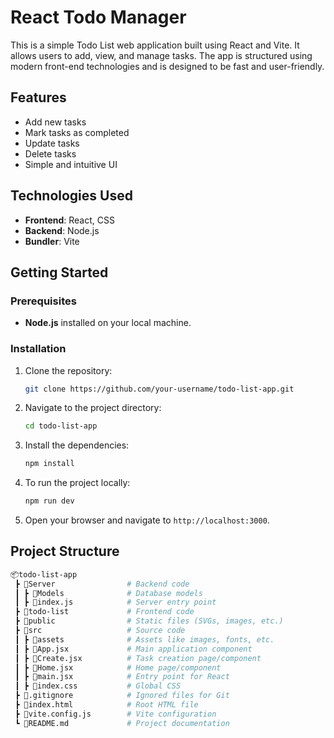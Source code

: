 # React Todo Manager 

This is a simple Todo List web application built using React and Vite. It allows users to add, view, and manage tasks. The app is structured using modern front-end technologies and is designed to be fast and user-friendly.

## Features
- Add new tasks
- Mark tasks as completed
- Update tasks
- Delete tasks
- Simple and intuitive UI

## Technologies Used
- **Frontend**: React, CSS
- **Backend**: Node.js 
- **Bundler**: Vite

## Getting Started

### Prerequisites
- **Node.js** installed on your local machine.

### Installation

1. Clone the repository:
    ```bash
    git clone https://github.com/your-username/todo-list-app.git
    ```

2. Navigate to the project directory:
    ```bash
    cd todo-list-app
    ```

3. Install the dependencies:
    ```bash
    npm install
    ```

4. To run the project locally:
    ```bash
    npm run dev
    ```

5. Open your browser and navigate to `http://localhost:3000`.

## Project Structure
```bash
📦todo-list-app
 ┣ 📂Server                # Backend code
 ┃ ┣ 📂Models              # Database models 
 ┃ ┣ 📜index.js            # Server entry point
 ┣ 📂todo-list             # Frontend code
 ┣ 📂public                # Static files (SVGs, images, etc.)
 ┣ 📂src                   # Source code
 ┃ ┣ 📂assets              # Assets like images, fonts, etc.
 ┃ ┣ 📜App.jsx             # Main application component
 ┃ ┣ 📜Create.jsx          # Task creation page/component
 ┃ ┣ 📜Home.jsx            # Home page/component
 ┃ ┣ 📜main.jsx            # Entry point for React
 ┃ ┣ 📜index.css           # Global CSS
 ┣ 📜.gitignore            # Ignored files for Git
 ┣ 📜index.html            # Root HTML file
 ┣ 📜vite.config.js        # Vite configuration
 ┗ 📜README.md             # Project documentation
